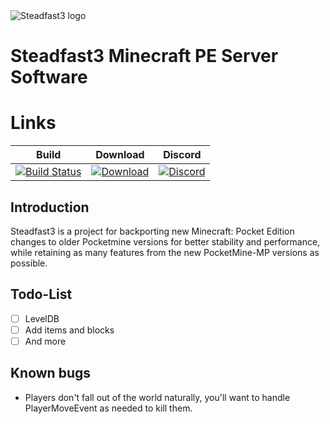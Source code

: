   <img src="https://github.com/MFDGaming/PocketMine-Steadfast3/blob/master/Steadfast3.png" alt="Steadfast3 logo" title="Aimeos" align="center" />

# Steadfast3 Minecraft PE Server Software

# Links
| Build | Download | Discord |
| :---: | :---: | :---: |
| [![Build Status](https://travis-ci.org/MFDGaming/PocketMine-Steadfast3.svg?branch=master)](https://travis-ci.org/github/MFDGaming/PocketMine-Steadfast3) | [![Download](https://img.shields.io/badge/Download-PHAR-v1.4.0-orange?style=plastic)](https://github.com/MFDGaming/PocketMine-Steadfast3/releases/download/v1.4.0/Steadfast3_1.4.0.phar) | [![Discord](https://img.shields.io/badge/Chat-On%20Discord-738BD7.svg?style=plastic&colorB=7289da)](https://discord.gg/fUhjt5n) |

## Introduction

Steadfast3 is a project for backporting new Minecraft: Pocket Edition changes to older Pocketmine versions for better stability and performance, while retaining as many features from the new PocketMine-MP versions as possible.

## Todo-List

- [ ] LevelDB
- [ ] Add items and blocks
- [ ] And more

## Known bugs

- Players don't fall out of the world naturally, you'll want to handle PlayerMoveEvent as needed to kill them.





